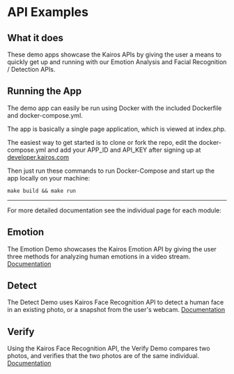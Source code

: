 # API Examples

## What it does
These demo apps showcase the Kairos APIs by giving the user a means to quickly get up and running with our Emotion Analysis and Facial Recognition / Detection APIs.

## Running the App
The demo app can easily be run using Docker with the included Dockerfile and docker-compose.yml.

The app is basically a single page application, which is viewed at index.php.

The easiest way to get started is to clone or fork the repo, edit the docker-compose.yml and add your APP_ID and API_KEY after signing up at [developer.kairos.com](https://developer.kairos.com) 

Then just run these commands to run Docker-Compose and start up the app locally on your machine:
```
make build && make run
```



---

For more detailed documentation see the individual page for each module:

## Emotion
The Emotion Demo showcases the Kairos Emotion API by giving the user three methods for analyzing human emotions in a video stream.  
[Documentation](/demo/emotion/README.md)

## Detect 
The Detect Demo uses Kairos Face Recognition API to detect a human face in an existing photo, or a snapshot from the user's webcam.
[Documentation](/demo/detect/README.md)

## Verify
Using the Kairos Face Recognition API, the Verify Demo compares two photos, and verifies that the two photos are of the same individual.
[Documentation](/demo/verify/README.md)



